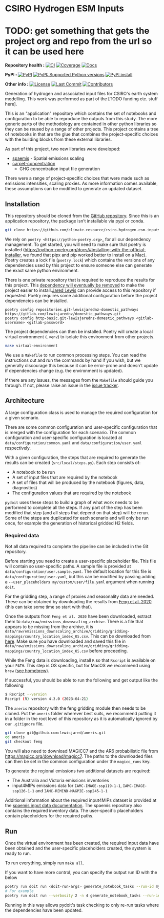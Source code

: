# CSIRO Hydrogen ESM Inputs

<!---
Can use start-after and end-before directives in docs, see
https://myst-parser.readthedocs.io/en/latest/syntax/organising_content.html#inserting-other-documents-directly-into-the-current-document
-->

<!--- sec-begin-description -->

# TODO: get something that gets the project org and repo from the url so it can be used here
**Repository health :**
[![CI](https://github.com/climate-resource/csiro-hydrogen-esm-inputs/actions/workflows/ci.yaml/badge.svg?branch=main)](https://github.com/climate-resource/csiro-hydrogen-esm-inputs/actions/workflows/ci.yaml)
[![Coverage](https://codecov.io/gh/climate-resource/csiro-export/branch/main/graph/badge.svg)](https://codecov.io/gh/climate-resource/csiro-export)
[![Docs](https://readthedocs.org/projects/csiro-export/badge/?version=latest)](https://csiro-export.readthedocs.io)

**PyPI :**
[![PyPI](https://img.shields.io/pypi/v/csiro-export.svg)](https://pypi.org/project/csiro-export/)
[![PyPI: Supported Python versions](https://img.shields.io/pypi/pyversions/csiro-export.svg)](https://pypi.org/project/csiro-export/)
[![PyPI install](https://github.com/climate-resource/csiro-hydrogen-esm-inputs/actions/workflows/install.yaml/badge.svg?branch=main)](https://github.com/climate-resource/csiro-hydrogen-esm-inputs/actions/workflows/install.yaml)

**Other info :**
[![License](https://img.shields.io/github/license/climate-resource/csiro-export.svg)](/blob/main/LICENSE)
[![Last Commit](https://img.shields.io/github/last-commit/climate-resource/csiro-export.svg)](/commits/main)
[![Contributors](https://img.shields.io/github/contributors/climate-resource/csiro-export.svg)](/graphs/contributors)


<!--- sec-end-description -->

Generation of hydrogen and associated input files for CSIRO's earth system
modelling. This work was performed as part of the [TODO funding etc. stuff
here].

This is an "application" repository which contains the set of notebooks and
configuration to be able to reproduce the outputs from this study. The more
generic parts of the methodology are contained in other python libraries so
they can be reused by a range of other projects. This project contains a
tree of notebooks in that are the glue that combines the project-specific
choices with the building blocks from these external libraries.

As part of this project, two new libraries were developed:

* [spaemis](https://spaemis.readthedocs.com/) - Spatial emissions scaling
* [carpet-concentration](https://github.com/climate-resource/carpet-concentrations)
    - GHG concentration input file generation

There were a range of project-specific choices that were made such as emissions
intensities, scaling proxies. As more information comes available, these assumptions
can be modified to generate an updated dataset.

## Installation
<!--- sec-begin-installation -->

This repository should be cloned from the [GitHub repository](https://github.com/climate-resource/csiro-hydrogen-esm-inputs).
Since this is an application repository, the package isn't installable via pypi or
conda.

```bash
git clone https://github.com/climate-resource/csiro-hydrogen-esm-inputs.git
```

We rely on `poetry <https://python-poetry.org>`_ for all our dependency
management. To get started, you will need to make sure that poetry is installed
(https://python-poetry.org/docs/#installing-with-the-official-installer, we
found that pipx and pip worked better to install on a Mac). Poetry creates a lock file
(`poetry.lock`) which contains the versions of any dependencies used by this project
to ensure someone else can generate the exact same python environment.

There is one private repository that is required to reproduce the results for this project.
This [dependency will eventually be removed](https://github.com/climate-resource/csiro/csiro-hydrogen-esm-inputs/-/issues/16)
to make the project easier to install.[Jared Lewis](mailto:jared.lewis@climate-resource.com)
can provide access to this repository if requested. Poetry requires some additional
configuration before the project dependencies can be installed.

```
poetry config repositories.git-lewisjarednz-domestic_pathways https://gitlab.com/lewisjarednz/domestic_pathways.git
poetry config http-basic.git-lewisjarednz-domestic_pathways <gitlab-username> <gitlab-password>
```

The project dependencies can then be installed. Poetry will create a local virtual
environment (`.venv`) to isolate this environment from other projects.

```bash
make virtual-environment
```

We use a `Makefile` to run common processing steps.
You can read the instructions out and run the commands by hand if you wish,
but we generally discourage this because it can be error-prone and doesn't
update if dependencies change (e.g. the environment is updated).

If there are any issues, the messages from the `Makefile` should guide you
through. If not, please raise an issue in the
[issue tracker](https://github.com/climate-resource/csiro-hydrogen-esm-inputs/-/issues).

<!--- sec-end-installation -->

## Architecture

A large configuration class is used to manage the required configuration for
a given scenario.

There are some common configuration and user-specific configuration that is
merged with the configuration for each scenario. The common configuration and
user-specific configuration is located at `data/configuration/common.yaml` and
`data/configuration/user.yaml` respectively.

With a given configuration, the steps that are required to generate the results
can be created (`src/local/steps.py`). Each step consists of:

* A notebook to be run
* A set of input files that are required by the notebook
* A set of files that will be produced by the notebook (figures, data, diagnostics)
* The configuration values that are required by the notebook

`pydoit` uses these steps to build a graph of what work needs to be performed to
complete all the steps. If any part of the step has been modified that step (and
all steps that depend on that step) will be rerun. Some of the steps are duplicated
for each scenario and will only be run once, for example the generation of
historical gridded H2 fields.


### Required data

Not all data required to complete the pipeline can be included in the Git repository.

Before starting you need to create a user-specific placeholder file. This file will contain
so user-specific paths. A sample file is provided at `data/configuration/user.sample.yaml`. The
default location for this file is `data/configuration/user.yaml`, but this can be
modified by passing adding a `--user_placeholders my/custom/user/file.yaml` argument when
running `doit`.

For the gridding step, a range of proxies and seasonality data are needed. These
can be obtained by downloading the results from
[Feng et al. 2020](https://zenodo.org/record/2538194) (this can take
some time so start with that).

Once the outputs from `Feng et al. 2020` have been downloaded, extract them to
`data/raw/emissions_downscaling_archive`. There is a file that appears to be
missing from the archive, it is
`data/raw/emissions_downscaling_archive/gridding/gridding-mappings/country_location_index_05.csv`.
This can be downloaded from
[here](https://github.com/iiasa/emissions_downscaling/blob/master/input/gridding/gridding-mappings/country_location_index_05.csv).
Make sure you have downloaded and saved this file in
`data/raw/emissions_downscaling_archive/gridding/gridding-mappings/country_location_index_05.csv`
before proceeding.

While the Feng data is downloading, install `R` so that
`Rscript` is available on your `PATH`. This step is OS specific, but for MacOS
we recommend using `brew` ([see homebrew](https://brew.sh/)).

If successful, you should be able to run the following and get output like the following

```bash
$ Rscript --version
Rscript (R) version 4.3.0 (2023-04-21)
```

The `aneris` repository with the feng gridding module then needs to be cloned.
Put the `aneris` folder wherever best suits, we recommend putting it in a
folder in the root level of this repository as it is automatically ignored by
our `.gitignore` file.

```bash
git clone git@github.com:lewisjared/aneris.git
cd aneris
git checkout feng
```

You will also need to download MAGICC7 and the AR6 probabilistic file from
https://magicc.org/download/magicc7. The paths to the downloaded files can
then be set in the common configuration under the `magicc_runs` key.

To generate the regional emissions two additional datasets are required:

* The Australia and Victoria emissions inventories
* input4MIPs emissions data for `IAMC-IMAGE-ssp119-1-1`, `IAMC-IMAGE-ssp126-1-1`
  and `IAMC-REMIND-MAGPIE-ssp245-1-1`

Additional information about the required input4MIPs dataset is provided at
the [spaemis input data documentation](https://spaemis.readthedocs.io/en/latest/input_data.html).
The spaemis repository also contains the required inventory data.
The user-specific placeholders contain placeholders for the required paths.

## Run

Once the virtual environment has been created, the required input data have been obtained
and the user-specific placeholders created, the system is ready to run.

To run everything, simply run `make all`.

If you want to have more control, you can specify the output run ID with the
below

```sh
poetry run doit run <doit-run-args> generate_notebook_tasks --run-id myrun <tasks-to-run>
# For example
poetry run doit run --verbosity 2 -n 4 generate_notebook_tasks --run-id myrun  display_info "Create input4MIPs checklist file"
```

Running in this way allows pydoit's task checking to only re-run tasks where the dependencies have been updated.
